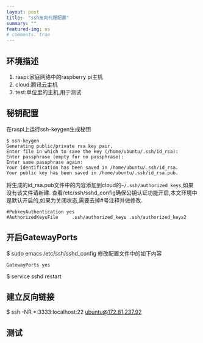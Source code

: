 ```yaml
---
layout: post
title:  "ssh反向代理配置"
summary: ""
featured-img: os
# comments: true
---
```

## 环境描述 ##
1. raspi:家庭网络中的raspberry pi主机
2. cloud:腾讯云主机
3. test:单位里的主机,用于测试
## 秘钥配置 ##
在raspi上运行ssh-keygen生成秘钥
```
$ ssh-keygen
Generating public/private rsa key pair.
Enter file in which to save the key (/home/ubuntu/.ssh/id_rsa):
Enter passphrase (empty for no passphrase):
Enter same passphrase again:
Your identification has been saved in /home/ubuntu/.ssh/id_rsa.
Your public key has been saved in /home/ubuntu/.ssh/id_rsa.pub.
```
将生成的id_rsa.pub文件中的内容添加到cloud的`~/.ssh/authorized_keys`,如果没有该文件请新建.
查看/etc/ssh/sshd_config确保公钥认证功能开启,本文环境中是默认开启的,如果为关闭状态,需要去掉#号注释并做修改.
```
#PubkeyAuthentication yes
#AuthorizedKeysFile     .ssh/authorized_keys .ssh/authorized_keys2
```
## 开启GatewayPorts ##
$ sudo emacs /etc/ssh/sshd_config
修改配置文件中的如下内容
```
GatewayPorts yes
```
$ service sshd restart
## 建立反向链接 ##
$ ssh -NR *:3333:localhost:22 ubuntu@172.81.237.92

## 测试 ##
